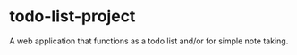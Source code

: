 # todo-list-project
A web application that functions as a todo list and/or for simple note taking.  
